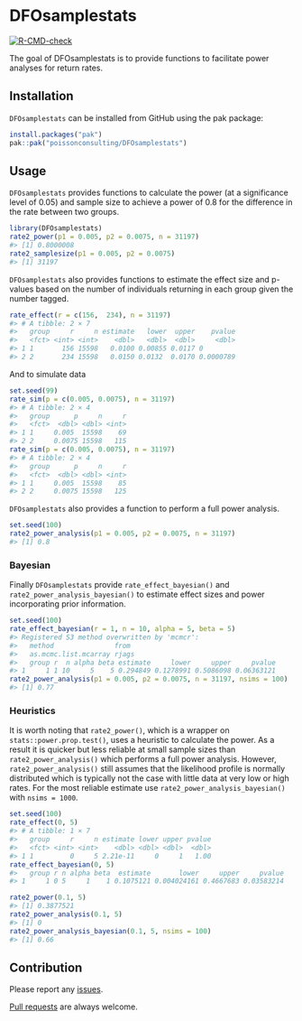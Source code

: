 
<!-- README.md is generated from README.Rmd. Please edit that file -->

# DFOsamplestats

<!-- badges: start -->

[![R-CMD-check](https://github.com/poissonconsulting/DFOsamplestats/actions/workflows/R-CMD-check.yaml/badge.svg)](https://github.com/poissonconsulting/DFOsamplestats/actions/workflows/R-CMD-check.yaml)
<!-- badges: end -->

The goal of DFOsamplestats is to provide functions to facilitate power
analyses for return rates.

## Installation

`DFOsamplestats` can be installed from GitHub using the pak package:

``` r
install.packages("pak")
pak::pak("poissonconsulting/DFOsamplestats")
```

## Usage

`DFOsamplestats` provides functions to calculate the power (at a
significance level of 0.05) and sample size to achieve a power of 0.8
for the difference in the rate between two groups.

``` r
library(DFOsamplestats)
rate2_power(p1 = 0.005, p2 = 0.0075, n = 31197)
#> [1] 0.8000008
rate2_samplesize(p1 = 0.005, p2 = 0.0075)
#> [1] 31197
```

`DFOsamplestats` also provides functions to estimate the effect size and
p-values based on the number of individuals returning in each group
given the number tagged.

``` r
rate_effect(r = c(156,  234), n = 31197)
#> # A tibble: 2 × 7
#>   group     r     n estimate   lower  upper    pvalue
#>   <fct> <int> <int>    <dbl>   <dbl>  <dbl>     <dbl>
#> 1 1       156 15598   0.0100 0.00855 0.0117 0        
#> 2 2       234 15598   0.0150 0.0132  0.0170 0.0000789
```

And to simulate data

``` r
set.seed(99)
rate_sim(p = c(0.005, 0.0075), n = 31197)
#> # A tibble: 2 × 4
#>   group      p     n     r
#>   <fct>  <dbl> <dbl> <int>
#> 1 1     0.005  15598    69
#> 2 2     0.0075 15598   115
rate_sim(p = c(0.005, 0.0075), n = 31197)
#> # A tibble: 2 × 4
#>   group      p     n     r
#>   <fct>  <dbl> <dbl> <int>
#> 1 1     0.005  15598    85
#> 2 2     0.0075 15598   125
```

`DFOsamplestats` also provides a function to perform a full power
analysis.

``` r
set.seed(100)
rate2_power_analysis(p1 = 0.005, p2 = 0.0075, n = 31197)
#> [1] 0.8
```

### Bayesian

Finally `DFOsamplestats` provide `rate_effect_bayesian()` and
`rate2_power_analysis_bayesian()` to estimate effect sizes and power
incorporating prior information.

``` r
set.seed(100)
rate_effect_bayesian(r = 1, n = 10, alpha = 5, beta = 5)
#> Registered S3 method overwritten by 'mcmcr':
#>   method               from 
#>   as.mcmc.list.mcarray rjags
#>   group r  n alpha beta estimate     lower     upper     pvalue
#> 1     1 1 10     5    5 0.294849 0.1278991 0.5086098 0.06363121
rate2_power_analysis(p1 = 0.005, p2 = 0.0075, n = 31197, nsims = 100)
#> [1] 0.77
```

### Heuristics

It is worth noting that `rate2_power()`, which is a wrapper on
`stats::power.prop.test()`, uses a heuristic to calculate the power. As
a result it is quicker but less reliable at small sample sizes than
`rate2_power_analysis()` which performs a full power analysis. However,
`rate2_power_analysis()` still assumes that the likelihood profile is
normally distributed which is typically not the case with little data at
very low or high rates. For the most reliable estimate use
`rate2_power_analysis_bayesian()` with `nsims = 1000`.

``` r
set.seed(100)
rate_effect(0, 5)
#> # A tibble: 1 × 7
#>   group     r     n estimate lower upper pvalue
#>   <fct> <int> <int>    <dbl> <dbl> <dbl>  <dbl>
#> 1 1         0     5 2.21e-11     0     1   1.00
rate_effect_bayesian(0, 5)
#>   group r n alpha beta  estimate       lower     upper     pvalue
#> 1     1 0 5     1    1 0.1075121 0.004024161 0.4667683 0.03583214

rate2_power(0.1, 5)
#> [1] 0.3877521
rate2_power_analysis(0.1, 5)
#> [1] 0
rate2_power_analysis_bayesian(0.1, 5, nsims = 100)
#> [1] 0.66
```

## Contribution

Please report any
[issues](https://github.com/poissonconsulting/DFOsamplestats/issues).

[Pull
requests](https://github.com/poissonconsulting/DFOsamplestats/pulls) are
always welcome.
